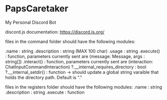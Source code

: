 # PapsCaretaker
My Personal Discord Bot

discord.js documentation: https://discord.js.org/

files in the command folder should have the following modules:

.name : string
.description : string (MAX 100 char)
.usage : string
.execute() : function, parameters currently sent are (message: Message, args : string[])
.interact() : function, parameters currently sent are (interaction: ChatInputCommandInteraction<CacheType>)
?.__internal_requires_directory : bool
?.__internal_setdir() : function -> should update a global string varaible that holds the directory path. Default is "."

files in the registers folder should have the following modules:
.name : string
.description : string
.execute : function